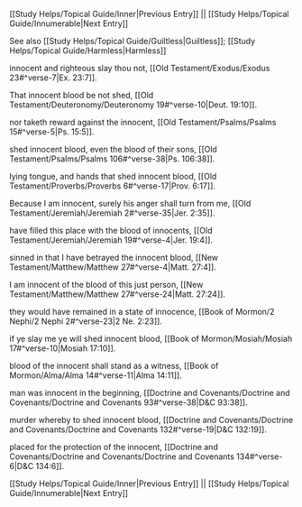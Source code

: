 [[Study Helps/Topical Guide/Inner|Previous Entry]]  ||  [[Study Helps/Topical Guide/Innumerable|Next Entry]]

 See also [[Study Helps/Topical Guide/Guiltless|Guiltless]]; [[Study Helps/Topical Guide/Harmless|Harmless]]

 innocent and righteous slay thou not, [[Old Testament/Exodus/Exodus 23#^verse-7|Ex. 23:7]].

 That innocent blood be not shed, [[Old Testament/Deuteronomy/Deuteronomy 19#^verse-10|Deut. 19:10]].

 nor taketh reward against the innocent, [[Old Testament/Psalms/Psalms 15#^verse-5|Ps. 15:5]].

 shed innocent blood, even the blood of their sons, [[Old Testament/Psalms/Psalms 106#^verse-38|Ps. 106:38]].

 lying tongue, and hands that shed innocent blood, [[Old Testament/Proverbs/Proverbs 6#^verse-17|Prov. 6:17]].

 Because I am innocent, surely his anger shall turn from me, [[Old Testament/Jeremiah/Jeremiah 2#^verse-35|Jer. 2:35]].

 have filled this place with the blood of innocents, [[Old Testament/Jeremiah/Jeremiah 19#^verse-4|Jer. 19:4]].

 sinned in that I have betrayed the innocent blood, [[New Testament/Matthew/Matthew 27#^verse-4|Matt. 27:4]].

 I am innocent of the blood of this just person, [[New Testament/Matthew/Matthew 27#^verse-24|Matt. 27:24]].

 they would have remained in a state of innocence, [[Book of Mormon/2 Nephi/2 Nephi 2#^verse-23|2 Ne. 2:23]].

 if ye slay me ye will shed innocent blood, [[Book of Mormon/Mosiah/Mosiah 17#^verse-10|Mosiah 17:10]].

 blood of the innocent shall stand as a witness, [[Book of Mormon/Alma/Alma 14#^verse-11|Alma 14:11]].

 man was innocent in the beginning, [[Doctrine and Covenants/Doctrine and Covenants/Doctrine and Covenants 93#^verse-38|D&C 93:38]].

 murder whereby to shed innocent blood, [[Doctrine and Covenants/Doctrine and Covenants/Doctrine and Covenants 132#^verse-19|D&C 132:19]].

 placed for the protection of the innocent, [[Doctrine and Covenants/Doctrine and Covenants/Doctrine and Covenants 134#^verse-6|D&C 134:6]].

[[Study Helps/Topical Guide/Inner|Previous Entry]]  ||  [[Study Helps/Topical Guide/Innumerable|Next Entry]]